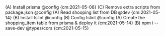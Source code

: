(A) Install prisma @config {cm:2021-05-08}
(C) Remove extra scripts from package.json @config
(A) Read shooping list from DB @dev  {cm:2021-05-14}
(B) Install tslint @config
(B) Config tslint @config
(A) Create the shopping_item table from prisma & deploy it {cm:2021-05-14}
(B) npm i --save-dev \@types/cors {cm:2021-05-15}
